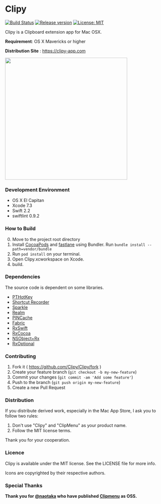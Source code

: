 Clipy
=============================
[![Build Status](https://travis-ci.org/Clipy/Clipy.svg?branch=master)](https://travis-ci.org/Clipy/Clipy)
[![Release version](https://img.shields.io/github/release/Clipy/Clipy.svg)]()
[![License: MIT](http://img.shields.io/badge/license-MIT-lightgrey.svg?style=flat)](https://github.com/Clipy/Clipy/blob/master/LICENSE)


Clipy is a Clipboard extension app for Mac OSX.

__Requirement__: OS X Mavericks or higher

__Distribution Site__ : <https://clipy-app.com>

<img src="http://clipy-app.com/img/screenshot1.png" width="400">

### Development Environment
* OS X El Capitan
* Xcode 7.3
* Swift 2.2
* swiftlint 0.9.2

### How to Build
0. Move to the project root directory
1. Install [CocoaPods](http://cocoapods.org) and [fastlane](https://github.com/fastlane/fastlane) using Bundler. Run `bundle install --path=vendor/bundle`
2. Run `pod install` on your terminal.
2. Open Clipy.xcworkspace on Xcode.
3. build.

### Dependencies
The source code is dependent on some libraries.
* [PTHotKey](https://github.com/keith/PTHotKeyTest)
* [Shortcut Recorder](https://github.com/iKorich/shortcutrecorder)
* [Sparkle](https://github.com/sparkle-project/Sparkle)
* [Realm](https://realm.io/)
* [PINCache](https://github.com/pinterest/PINCache)
* [Fabric](https://fabric.io)
* [RxSwift](https://github.com/ReactiveX/RxSwift)
* [RxCocoa](https://github.com/ReactiveX/RxSwift/tree/master/RxCocoa)
* [NSObject+Rx](https://github.com/RxSwiftCommunity/NSObject-Rx)
* [RxOptional](https://github.com/RxSwiftCommunity/RxOptional)

### Contributing
1. Fork it ( https://github.com/Clipy/Clipy/fork )
2. Create your feature branch (`git checkout -b my-new-feature`)
3. Commit your changes (`git commit -am 'Add some feature'`)
4. Push to the branch (`git push origin my-new-feature`)
5. Create a new Pull Request

### Distribution
If you distribute derived work, especially in the Mac App Store, I ask you to follow two rules:

1. Don't use "Clipy" and "ClipMenu" as your product name.
2. Follow the MIT license terms.

Thank you for your cooperation.

### Licence
Clipy is available under the MIT license. See the LICENSE file for more info.

Icons are copyrighted by their respective authors.

### Special Thanks
__Thank you for [@naotaka](https://github.com/naotaka) who have published [Clipmenu](https://github.com/naotaka/ClipMenu) as OSS.__
